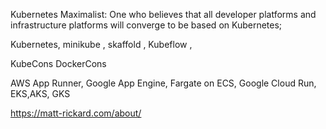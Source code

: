 Kubernetes Maximalist: One who believes that all developer platforms and infrastructure platforms will converge to be based on Kubernetes;

Kubernetes, minikube , skaffold , Kubeflow , 

KubeCons DockerCons


AWS App Runner, Google App Engine, Fargate on ECS, Google Cloud Run, EKS,AKS, GKS 


https://matt-rickard.com/about/

